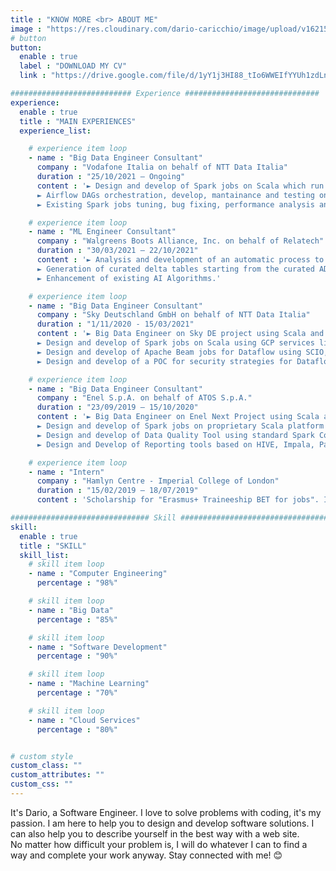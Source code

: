 ```yaml
---
title : "KNOW MORE <br> ABOUT ME"
image : "https://res.cloudinary.com/dario-caricchio/image/upload/v1621548143/backgrounds/portrait_dlnmps.jpg" # "images/backgrounds/portrait.jpg"
# button
button:
  enable : true
  label : "DOWNLOAD MY CV"
  link : "https://drive.google.com/file/d/1yY1j3HI88_tIo6WWEIfYYUh1zdLn8XDh/view?usp=sharing"

########################### Experience ##############################
experience:
  enable : true
  title : "MAIN EXPERIENCES"
  experience_list:

    # experience item loop
    - name : "Big Data Engineer Consultant"
      company : "Vodafone Italia on behalf of NTT Data Italia"
      duration : "25/10/2021 – Ongoing"
      content : '► Design and develop of Spark jobs on Scala which run on GCP Dataproc clusters to process data on Google Storage for masking purposes.<br>
      ► Airflow DAGs orchestration, develop, mantainance and testing on Python with PySpark using GCP Composer, Dataproc and Google Storage for analytics reasons.<br>
      ► Existing Spark jobs tuning, bug fixing, performance analysis and improvements.'

    # experience item loop
    - name : "ML Engineer Consultant"
      company : "Walgreens Boots Alliance, Inc. on behalf of Relatech"
      duration : "30/03/2021 – 22/10/2021"
      content : '► Analysis and development of an automatic process to detect Schema Inconsistencies and detect the existing of Duplicated Primary Keys using Python, PySpark and more in general Azure tecnologies; both Databricks Workspace and local environment using databrick-connect and databricks-cli have been used.<br>
      ► Generation of curated delta tables starting from the curated ADLS storage account; the curated delta tables are equivalent to the curated tables found on Synapse (ADW).<br>
      ► Enhancement of existing AI Algorithms.'

    # experience item loop
    - name : "Big Data Engineer Consultant"
      company : "Sky Deutschland GmbH on behalf of NTT Data Italia"
      duration : "1/11/2020 - 15/03/2021"
      content : '► Big Data Engineer on Sky DE project using Scala and Java programming languages and Google Cloud Platform.<br>
      ► Design and develop of Spark jobs on Scala using GCP services like Google Cloud Storage, Pub/Sub, Google DLP and many more.<br>
      ► Design and develop of Apache Beam jobs for Dataflow using SCIO, a Beam Scala framework, for both batch and streaming contexts using GCS and Kafka technologies into the ingestion layer.<br>
      ► Design and develop of a POC for security strategies for Dataflow jobs using Google KMS, DLP and Google Tink crypto library.'

    # experience item loop
    - name : "Big Data Engineer Consultant"
      company : "Enel S.p.A. on behalf of ATOS S.p.A."
      duration : "23/09/2019 – 15/10/2020"
      content : '► Big Data Engineer on Enel Next Project using Scala and Java programming languages, Hadoop Cloudera Distribution.<br>
      ► Design and develop of Spark jobs on proprietary Scala platform built on top of Spark core.<br>
      ► Design and develop of Data Quality Tool using standard Spark Core API (spark 2.4.5 and Scala 2.11.12).<br>
      ► Design and Develop of Reporting tools based on HIVE, Impala, Parquet/ORC/Avro files on S3 and HDFS for dataset materialization, Data Visualization and CSV/Excel file export.'

    # experience item loop
    - name : "Intern"
      company : "Hamlyn Centre - Imperial College of London"
      duration : "15/02/2019 – 18/07/2019"
      content : 'Scholarship for "Erasmus+ Traineeship BET for jobs". I developed a compression algorithm discussed in literature for an ECG sensor using C language. Furthermore, I worked on "abnormal gait detection" using Python language libraries combined with machine learning algorithms and methods for pre-processing, feature extraction, dataset creation, data visualization, discrete wavelet transformation and classification.'

############################### Skill #################################
skill:
  enable : true
  title : "SKILL"
  skill_list:
    # skill item loop
    - name : "Computer Engineering"
      percentage : "98%"

    # skill item loop
    - name : "Big Data"
      percentage : "85%"

    # skill item loop
    - name : "Software Development"
      percentage : "90%"

    # skill item loop
    - name : "Machine Learning"
      percentage : "70%"

    # skill item loop
    - name : "Cloud Services"
      percentage : "80%"


# custom style
custom_class: ""
custom_attributes: ""
custom_css: ""
---
```


It's Dario, a Software Engineer. I love to solve problems with coding, it's my passion. I am here to help you to design and develop software solutions. I can also help you to describe yourself in the best way with a web site.<br>No matter how difficult your problem is, I will do whatever I can to find a way and complete your work anyway. Stay connected with me! 😊
